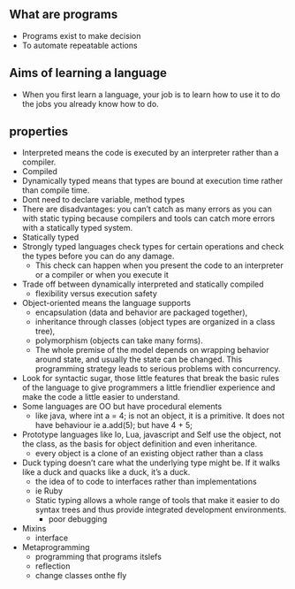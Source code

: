 

## What are programs

- Programs exist to make decision
- To automate repeatable actions

## Aims of learning a language

-  When you first learn a language, your job is to learn how to use it to do the jobs you already know how to do.

## properties

- Interpreted means the code is executed by an interpreter rather than a compiler.
- Compiled
-  Dynamically typed means that types are bound at execution time rather than compile time.
  - Dont need to declare variable, method types
  - There are disadvantages: you can’t catch as many errors as you can with static typing because compilers and tools can catch more errors with a statically typed system.
- Statically typed
- Strongly typed languages check types for certain operations and check the types before you can do any damage.
  - This check can happen when you present the code to an interpreter or a compiler or when you execute it
- Trade off between dynamically interpreted and statically compiled
  - flexibility versus execution safety
- Object-oriented means the language supports
  - encapsulation (data and behavior are packaged together),
  - inheritance through classes (object types are organized in a class tree),
  - polymorphism (objects can take many forms).
  - The whole premise of the model depends on wrapping behavior around state, and usually the state can be changed. This programming strategy leads to serious problems with concurrency.
- Look for syntactic sugar, those little features that break the basic rules of the language to give programmers a little friendlier experience and make the code a little easier to understand.
- Some languages are OO but have procedural elements
  - like java, where int a = 4; is not an object, it is a primitive. It does not have behaviour ie a.add(5); but have 4 + 5;
- Prototype languages like Io, Lua, javascript and Self use the object, not the class, as the basis for object definition and even inheritance.
  - every object is a clone of an existing object rather than a class
- Duck typing doesn’t care what the underlying type might be. If it walks like a duck and quacks like a duck, it’s a duck.
  - the idea of to code to interfaces rather than implementations
  - ie Ruby
  - Static typing allows a whole range of tools that make it easier to do syntax trees and thus provide integrated development environments.
    - poor debugging
- Mixins
  - interface
- Metaprogramming
  - programming that programs itslefs
  - reflection
  - change classes onthe fly
